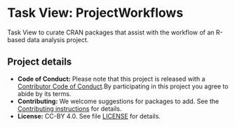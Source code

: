 # Task View: ProjectWorkflows

Task View to curate CRAN packages that assist with the workflow of an R-based
data analysis project.

## Project details

* **Code of Conduct:** Please note that this project is released with a [Contributor Code of Conduct](CODE_OF_CONDUCT.md).By participating in this project you agree to abide by its terms.
* **Contributing:** We welcome suggestions for packages to add. See the [Contributing instructions](.github/CONTRIBUTING.md) for details.
* **License:** CC-BY 4.0. See file [LICENSE](LICENSE) for details.
